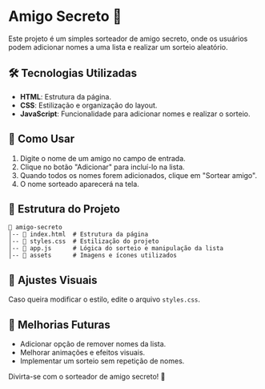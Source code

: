 # Amigo Secreto 🎁

Este projeto é um simples sorteador de amigo secreto, onde os usuários podem adicionar nomes a uma lista e realizar um sorteio aleatório.

## 🛠️ Tecnologias Utilizadas
- **HTML**: Estrutura da página.
- **CSS**: Estilização e organização do layout.
- **JavaScript**: Funcionalidade para adicionar nomes e realizar o sorteio.

## 🚀 Como Usar
1. Digite o nome de um amigo no campo de entrada.
2. Clique no botão "Adicionar" para incluí-lo na lista.
3. Quando todos os nomes forem adicionados, clique em "Sortear amigo".
4. O nome sorteado aparecerá na tela.

## 📂 Estrutura do Projeto
```
📁 amigo-secreto
│-- 📄 index.html  # Estrutura da página
│-- 📄 styles.css  # Estilização do projeto
│-- 📄 app.js      # Lógica do sorteio e manipulação da lista
│-- 📁 assets      # Imagens e ícones utilizados
```

## 🎨 Ajustes Visuais
Caso queira modificar o estilo, edite o arquivo `styles.css`.

## 📝 Melhorias Futuras
- Adicionar opção de remover nomes da lista.
- Melhorar animações e efeitos visuais.
- Implementar um sorteio sem repetição de nomes.

Divirta-se com o sorteador de amigo secreto! 🎉

